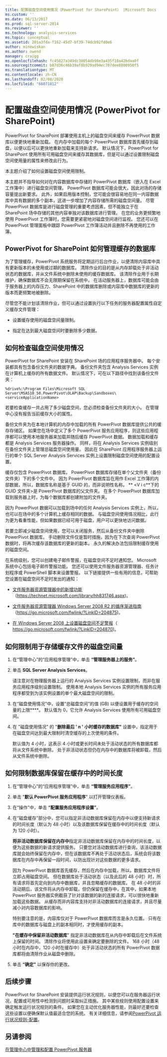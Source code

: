 ```yaml
---
title: 配置磁盘空间使用情况（PowerPivot for SharePoint） |Microsoft Docs
ms.custom: ''
ms.date: 06/13/2017
ms.prod: sql-server-2014
ms.reviewer: ''
ms.technology: analysis-services
ms.topic: conceptual
ms.assetid: 201a3fda-f162-45d7-bf39-74dcb92fd0e6
author: minewiskan
ms.author: owend
manager: craigg
ms.openlocfilehash: fc45827a349dc38054db98e3a435f18a42bdaa0f
ms.sourcegitcommit: b87d36c46b39af8b929ad94ec707dee8800950f5
ms.translationtype: MT
ms.contentlocale: zh-CN
ms.lasthandoff: 02/08/2020
ms.locfileid: "66071812"
---
```

# <a name="configure-disk-space-usage-powerpivot-for-sharepoint"></a>配置磁盘空间使用情况 (PowerPivot for SharePoint)
  PowerPivot for SharePoint 部署使用主机上的磁盘空间来缓存 PowerPivot 数据库以便更快地重新加载。 在内存中加载的每个 PowerPivot 数据库首先缓存到磁盘，以便以后可以更快地重新加载来支持新请求。 默认情况下，PowerPivot for SharePoint 使用所有可用磁盘空间来缓存其数据库，但是可以通过设置限制磁盘空间使用量的属性来修改此行为。  
  
 本主题介绍了如何设置磁盘空间使用限制。  
  
 本主题并不指导如何对在内容数据库中存储的 PowerPivot 数据库（嵌入在 Excel 工作簿中）进行磁盘空间管理。 PowerPivot 数据库可能会很大，因此对场的存储容量提出新要求。 此外，如果启用版本控制，您可能会很容易地在同一内容数据库中具有数据的多个副本，这进一步增加了内容存储所需的磁盘空间量。 尽管 PowerPivot 数据库是进行磁盘管理的重要考虑因素，但不能独立于在 SharePoint 场中存储的其他内容单独对该数据库进行管理。 在您的业务更频繁地使用 PowerPivot 工作簿时，您需要更紧密地对磁盘空间进行监视。 您还可以在 PowerPivot 管理面板中跟踪 PowerPivot 工作簿活动并且删除不再使用的工作簿。  
  
## <a name="how-powerpivot-for-sharepoint-manages-cached-databases"></a>PowerPivot for SharePoint 如何管理缓存的数据库  
 为了管理缓存，PowerPivot 系统服务将定期运行后台作业，以便清除内容库中具有更新版本的未使用或过期的数据库。 清除作业的目的是从内存卸载处于非活动状态的数据库，并从文件系统中删除未使用的缓存数据库。 该清除作业用于长期维护，确保数据库不会无限期保留在系统中。 在活动服务器上，数据库可能会由于服务器上的内存压力、SharePoint 中的数据库删除或内容库中数据库的更新的版本而更频繁地被删除。  
  
 尽管您不能计划该清除作业，但可以通过设置执行以下任务的服务器配置属性自定义缓存文件管理：  
  
-   设置缓存使用的磁盘空间量限制。  
  
-   指定在达到最大磁盘空间时要删除多少数据。  
  
## <a name="how-to-check-disk-space-usage"></a>如何检查磁盘空间使用情况  
 PowerPivot for SharePoint 安装在 SharePoint 场的应用程序服务器中。 每个安装都具有包含备份文件夹的数据字典。 备份文件夹包含 Analysis Services 实例在计算机上缓存的所有数据文件。 默认情况下，可在以下路径中找到该备份文件夹：  
  
 `%drive%:\Program Files\Microsoft SQL Server\MSAS10_50.PowerPivot\OLAP\Backup\Sandboxes\<serviceApplicationName>`  
  
 若要检查缓存一共占用了多少磁盘空间，您必须检查备份文件夹的大小。 在管理中心没有报告当前缓存大小的属性。  
  
 备份文件夹为在本地计算机的内存中加载的所有 PowerPivot 数据库提供公共的缓存存储区。 如果您在场中定义了多个 PowerPivot 服务应用程序，则这些应用程序都可以使用本地服务器来加载并随后缓存 PowerPivot 数据。 数据加载和缓存都是 Analysis Services 服务器操作。 同样，将在 Analysis Services 实例级别在备份文件夹上管理总磁盘空间使用量。 因此在 SharePoint 应用程序服务器上运行的单个 SQL Server Analysis Services 实例上设置限制磁盘空间使用的配置设置。  
  
 缓存仅包含 PowerPivot 数据库。 PowerPivot 数据库存储在单个父文件夹（备份文件夹）下的多个文件中。 因为 PowerPivot 数据库旨在用作 Excel 工作簿的内部数据，所以，数据库名称是基于 GUID 的，而非说明性名称。 ** \<V i c**下的 GUID 文件夹>是 PowerPivot 数据库的父文件夹。 在多个 PowerPivot 数据库加载到服务器上时，为每个数据库都创建附加的文件夹。  
  
 因为 PowerPivot 数据可以加载到场中的任何 Analysis Services 实例上，所以，也可以在场中的多个计算机上缓存相同的数据。 与磁盘空间使用情况相比，此行为更为看重性能，但如果数据已经可用于磁盘，用户可以更快地访问数据。  
  
 若要立即减少磁盘空间使用，您可以关闭服务，然后从备份文件夹中删除 PowerPivot 数据库。 手动删除文件仅是暂时措施，因为在下次查询 PowerPivot 数据时，将再次缓存该数据库的更新的副本。 永久的解决办法包括限制缓存使用的磁盘空间。  
  
 在系统级别，您可以创建电子邮件警报，在磁盘空间不足时通知您。 Microsoft 系统中心包括电子邮件警报功能。 您还可以使用文件服务器资源管理器、任务计划程序或 PowerShell 脚本来设置警报。 以下链接提供一些有用的信息，可帮助您设置在磁盘空间不足时发出的通知：  
  
-   [文件服务器资源管理器中的新增功能](https://technet.microsoft.com/library/hh831746.aspx)（https://technet.microsoft.com/library/hh831746.aspx)。  
  
-   [文件服务器资源管理器 Windows Server 2008 R2 的循序渐进指南](https://go.microsoft.com/fwlink/?LinkID=204875)（https://go.microsoft.com/fwlink/?LinkID=204875)。  
  
-   [在 Windows Server 2008 上设置磁盘空间不足警报](https://go.microsoft.com/fwlink/?LinkID=204870)（ https://go.microsoft.com/fwlink/?LinkID=204870)。  
  
## <a name="how-to-limit-the-amount-of-disk-space-used-for-storing-cached-files"></a>如何限制用于存储缓存文件的磁盘空间量  
  
1.  在“管理中心”的“应用程序管理”中，单击 **“管理服务器上的服务”**。  
  
2.  单击 **SQL Server Analysis Services**。  
  
     请注意对在物理服务器上运行的 Analysis Services 实例设置限制，而非在服务应用程序级别设置限制。 使用本地 Analysis Services 实例的所有服务应用程序都受到为该实例设置的单个最大磁盘空间的限制。  
  
3.  在“磁盘使用情况”中，设置“总磁盘空间”的值 (GB) 以便设置用于缓存的空间量的上限****。 默认值为 0，它允许 Analysis Services 使用所有可用磁盘空间。  
  
4.  在 "磁盘使用情况" 的 "**删除最后 ' n ' 小时缓存的数据库"** 设置中，指定用于在磁盘空间达到最大限制时清空缓存的上次使用的条件。  
  
     默认值为 4 小时，这表示 4 小时或更长时间未处于活动状态的所有数据库都将从文件系统中删除。 处于非活动状态但仍在内存中的数据库将被卸载，然后从文件系统中删除。  
  
## <a name="how-to-limit-how-long-a-database-is-kept-in-the-cache"></a>如何限制数据库保留在缓存中的时间长度  
  
1.  在“管理中心”的“应用程序管理”中，单击 **“管理服务应用程序”**。  
  
2.  单击 "**默认 PowerPivot 服务应用程序**" 以打开管理仪表板。  
  
3.  在“操作”中，单击 **“配置服务应用程序设置”**。  
  
4.  在“磁盘缓存”部分中，您可以指定非活动数据库保留在内存中以便支持新请求的时间长度（默认为 48 小时）以及该数据库保留在缓存中的时间长度（默认为 120 小时）。  
  
     **将非活动数据库保留在内存中**指定非活动数据库保留在内存中的时间长度，以便为这些数据的新请求提供服务。 只要您对活动数据库进行查询，该活动数据库就会始终保留在内存中，但在该数据库不再处于活动状态后，系统会将该数据库在内存中再保留一段时间，以防出现针对这些数据的更多请求。  
  
     因为 PowerPivot 数据库首先缓存，然后在内存中加载，所以，数据库文件将立即占用磁盘空间。 但在数据库处于活动状态（以及此后的 48 小时）时，所有请求将首先定向到内存中数据库，并且忽略缓存的数据库。 在 48 小时的非活动期后，该文件将从内存中卸载，但仍保留在缓存中，在其中，如果本地 PowerPivot 服务器实例截获了针对该数据的新的连接请求，可以很快地重新加载这些数据。 从缓存而非内容库支持对非活动数据库的连接请求，并且尽量减小对内容数据库的影响。  
  
     特别要注意的是，内容库仅对于 PowerPivot 数据库而言是永久位置。 只有在库中的数据库与磁盘上的副本相同时，才使用缓存的副本。  
  
     **"在缓存中保留非活动数据库**" 指定非活动数据库在从内存中卸载后在文件系统上保留的时间。 清除作业将使用此设置来确定要删除的文件。 168 小时（48 小时在内存中，120 小时在缓存中）处于非活动状态的所有 PowerPivot 数据库都将由清除作业从磁盘中删除。  
  
5.  单击 **“确定”** 以保存你的更改。  
  
## <a name="next-steps"></a>后续步骤  
 PowerPivot for SharePoint 安装提供运行状况规则，以便您可以在服务器运行状况、配置或可用性中检测到问题时采取纠正措施。 其中某些规则使用配置设置来确定触发运行状况规则的条件。 如果您在主动优化服务器性能，则最好还要检查这些设置以便确保默认值最适合您的系统。 有关详细信息，请参阅[PowerPivot 运行状况规则-配置](configure-power-pivot-health-rules.md)。  
  
## <a name="see-also"></a>另请参阅  
 [在管理中心中管理和配置 PowerPivot 服务器](power-pivot-server-administration-and-configuration-in-central-administration.md)  
  
  
